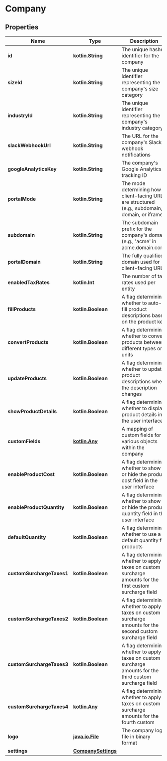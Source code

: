 
# Company

## Properties
Name | Type | Description | Notes
------------ | ------------- | ------------- | -------------
**id** | **kotlin.String** | The unique hashed identifier for the company |  [optional]
**sizeId** | **kotlin.String** | The unique identifier representing the company&#39;s size category |  [optional]
**industryId** | **kotlin.String** | The unique identifier representing the company&#39;s industry category |  [optional]
**slackWebhookUrl** | **kotlin.String** | The URL for the company&#39;s Slack webhook notifications |  [optional]
**googleAnalyticsKey** | **kotlin.String** | The company&#39;s Google Analytics tracking ID |  [optional]
**portalMode** | **kotlin.String** | The mode determining how client-facing URLs are structured (e.g., subdomain, domain, or iframe) |  [optional]
**subdomain** | **kotlin.String** | The subdomain prefix for the company&#39;s domain (e.g., &#39;acme&#39; in acme.domain.com) |  [optional]
**portalDomain** | **kotlin.String** | The fully qualified domain used for client-facing URLs |  [optional]
**enabledTaxRates** | **kotlin.Int** | The number of tax rates used per entity |  [optional]
**fillProducts** | **kotlin.Boolean** | A flag determining whether to auto-fill product descriptions based on the product key |  [optional]
**convertProducts** | **kotlin.Boolean** | A flag determining whether to convert products between different types or units |  [optional]
**updateProducts** | **kotlin.Boolean** | A flag determining whether to update product descriptions when the description changes |  [optional]
**showProductDetails** | **kotlin.Boolean** | A flag determining whether to display product details in the user interface |  [optional]
**customFields** | [**kotlin.Any**](.md) | A mapping of custom fields for various objects within the company |  [optional]
**enableProductCost** | **kotlin.Boolean** | A flag determining whether to show or hide the product cost field in the user interface |  [optional]
**enableProductQuantity** | **kotlin.Boolean** | A flag determining whether to show or hide the product quantity field in the user interface |  [optional]
**defaultQuantity** | **kotlin.Boolean** | A flag determining whether to use a default quantity for products |  [optional]
**customSurchargeTaxes1** | **kotlin.Boolean** | A flag determining whether to apply taxes on custom surcharge amounts for the first custom surcharge field |  [optional]
**customSurchargeTaxes2** | **kotlin.Boolean** | A flag determining whether to apply taxes on custom surcharge amounts for the second custom surcharge field |  [optional]
**customSurchargeTaxes3** | **kotlin.Boolean** | A flag determining whether to apply taxes on custom surcharge amounts for the third custom surcharge field |  [optional]
**customSurchargeTaxes4** | [**kotlin.Any**](.md) | A flag determining whether to apply taxes on custom surcharge amounts for the fourth custom |  [optional]
**logo** | [**java.io.File**](java.io.File.md) | The company logo file in binary format |  [optional]
**settings** | [**CompanySettings**](CompanySettings.md) |  |  [optional]



